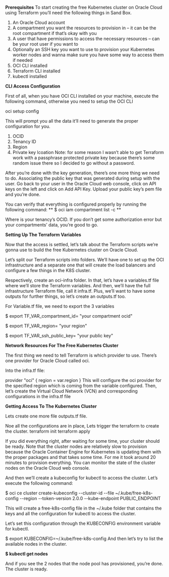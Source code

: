 **Prerequisites**
To start creating the free Kubernetes cluster on Oracle Cloud using Terraform you’ll need the following things in Sand Box.

1) An Oracle Cloud account
2) A compartment you want the resources to provision in – it can be the root compartment if that’s okay with you
3) A user that have permissions to access the necessary resources – can be your root user if you want to
4) Optionally an SSH key you want to use to provision your Kubernetes worker nodes and wanna make sure you have some way to access them if needed
5) OCI CLI installed
6) Terraform CLI installed
7) kubectl installed

**CLI Access Configuration**

First of all, when you have OCI CLI installed on your machine, execute the following command, otherwise you need to setup the OCI CLI

oci setup config

This will prompt you all the data it’ll need to generate the proper configuration for you.
1) OCID
2) Tenancy ID
3) Region 
4) Private key lcoation
Note: for some reason I wasn’t able to get Terraform work with a passphrase protected private key because there’s some random issue there so I decided to go without a password.

After you’re done with the key generation, there’s one more thing we need to do. Associating the public key that was generated during setup with the user. Go back to your user in the Oracle Cloud web console, click on API keys on the left and click on Add API Key. Upload your public key’s pem file and you’re done.

You can verify that everything is configured properly by running the following command:
**
$ oci iam compartment list -c <tenancy-ocid>**

Where <tenancy-ocid> is your tenancy’s OCID. If you don’t get some authorization error but your compartments’ data, you’re good to go.

**Setting Up The Terraform Variables**
 
Now that the access is settled, let’s talk about the Terraform scripts we’re gonna use to build the free Kubernetes cluster on Oracle Cloud.

Let’s split our Terraform scripts into folders. We’ll have one to set up the OCI infrastructure and a separate one that will create the load balancers and configure a few things in the K8S cluster.

Respectively, create an oci-infra folder. In that, let’s have a variables.tf file where we’ll store the Terraform variables. And then, we’ll have the full infrastructure Terraform file, call it infra.tf. Plus, we’ll want to have some outputs for further things, so let’s create an outputs.tf too.
 
  For Variable.tf file, we need to export the 3 variables
  
$ export TF_VAR_compartment_id= "your compartment ocid"
 
$ export TF_VAR_region= "your region"
 
$ export TF_VAR_ssh_public_key= "your public key"
 
  
**Network Resources For The Free Kubernetes Cluster**
 
The first thing we need to tell Terraform is which provider to use. There’s one provider for Oracle Cloud called oci.

Into the infra.tf file:

provider "oci" {
  region = var.region
}
This will configure the oci provider for the specified region which is coming from the variable configured.
Then, let’s create the Virtual Cloud Network (VCN) and corresponding configurations in the infra.tf file
 
**Getting Access To The Kubernetes Cluster**

  Lets create one more file outputs.tf file.
  
  Noe all the configurations are in place, Lets trigger the terraform to create the cluster.
  terraform init
  terraform apply
  
 If you did everything right, after waiting for some time, your cluster should be ready. Note that the cluster nodes are relatively slow to provision because the Oracle Container Engine for Kubernetes is updating them with the proper packages and that takes some time. For me it took around 20 minutes to provision everything. You can monitor the state of the cluster nodes on the Oracle Cloud web console.
 
  And then we’ll create a kubeconfig for kubectl to access the cluster. Let’s execute the following command:

$ oci ce cluster create-kubeconfig --cluster-id <cluster OCID> --file ~/.kube/free-k8s-config --region <region> --token-version 2.0.0 --kube-endpoint PUBLIC_ENDPOINT
  
  This will create a free-k8s-config file in the ~/.kube folder that contains the keys and all the configuration for kubectl to access the cluster.

Let’s set this configuration through the KUBECONFIG environment variable for kubectl.

$ export KUBECONFIG=~/.kube/free-k8s-config
And then let’s try to list the available nodes in the cluster.

**$ kubectl get nodes**
  
And if you see the 2 nodes that the node pool has provisioned, you’re done. The cluster is ready.
  
  
